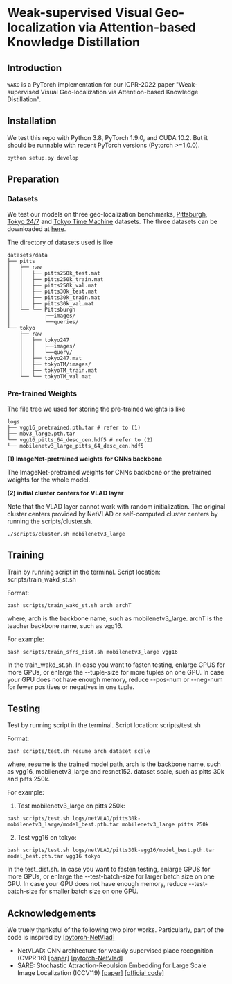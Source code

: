 # Weak-supervised Visual Geo-localization via Attention-based Knowledge Distillation


## Introduction
`WAKD` is a PyTorch implementation for our ICPR-2022 paper "Weak-supervised Visual Geo-localization via Attention-based Knowledge Distillation".


## Installation
We test this repo with Python 3.8, PyTorch 1.9.0, and CUDA 10.2. But it should be runnable with recent PyTorch versions (Pytorch >=1.0.0).
```shell
python setup.py develop
```


## Preparation
### Datasets

We test our models on three geo-localization benchmarks, [Pittsburgh](https://www.cv-foundation.org/openaccess/content_cvpr_2013/papers/Torii_Visual_Place_Recognition_2013_CVPR_paper.pdf), [Tokyo 24/7](https://www.di.ens.fr/~josef/publications/Torii15.pdf) and [Tokyo Time Machine](https://arxiv.org/abs/1511.07247) datasets. The three datasets can be downloaded at [here](https://www.di.ens.fr/willow/research/netvlad/).

The directory of datasets used is like
```shell
datasets/data
├── pitts
│   ├── raw
│   │   ├── pitts250k_test.mat
│   │   ├── pitts250k_train.mat
│   │   ├── pitts250k_val.mat
│   │   ├── pitts30k_test.mat
│   │   ├── pitts30k_train.mat
│   │   ├── pitts30k_val.mat
│   └── └── Pittsburgh
│           ├──images/
│           └──queries/
└── tokyo
    ├── raw
    │   ├── tokyo247
    │   │   ├──images/
    │   │   └──query/
    │   ├── tokyo247.mat
    │   ├── tokyoTM/images/
    │   ├── tokyoTM_train.mat
    └── └── tokyoTM_val.mat
```

### Pre-trained Weights

The file tree we used for storing the pre-trained weights is like
```shell
logs
├── vgg16_pretrained.pth.tar # refer to (1)
├── mbv3_large.pth.tar
└── vgg16_pitts_64_desc_cen.hdf5 # refer to (2)
└── mobilenetv3_large_pitts_64_desc_cen.hdf5
```

**(1) ImageNet-pretrained weights for CNNs backbone**

The ImageNet-pretrained weights for CNNs backbone or the pretrained weights for the whole model.

**(2) initial cluster centers for VLAD layer**

Note that the VLAD layer cannot work with random initialization.
The original cluster centers provided by NetVLAD or self-computed cluster centers by running the scripts/cluster.sh.

```shell
./scripts/cluster.sh mobilenetv3_large
```

## Training
Train by running script in the terminal. Script location: scripts/train_wakd_st.sh

Format:
```shell
bash scripts/train_wakd_st.sh arch archT
```
where, arch is the backbone name, such as mobilenetv3_large.
       archT is the teacher backbone name, such as vgg16.

For example:
```shell
bash scripts/train_sfrs_dist.sh mobilenetv3_large vgg16
```

In the train_wakd_st.sh.
In case you want to fasten testing, enlarge GPUS for more GPUs, or enlarge the --tuple-size for more tuples on one GPU.
In case your GPU does not have enough memory, reduce --pos-num or --neg-num for fewer positives or negatives in one tuple.

## Testing
Test by running script in the terminal. Script location: scripts/test.sh

Format:
```shell
bash scripts/test.sh resume arch dataset scale
```
where, resume is the trained model path, 
       arch is the backbone name, such as vgg16, mobilenetv3_large and resnet152.
       dataset scale, such as pitts 30k and pitts 250k.

For example:
1. Test mobilenetv3_large on pitts 250k:
```shell
bash scripts/test.sh logs/netVLAD/pitts30k-mobilenetv3_large/model_best.pth.tar mobilenetv3_large pitts 250k
```
2. Test vgg16 on tokyo:
```shell
bash scripts/test.sh logs/netVLAD/pitts30k-vgg16/model_best.pth.tar model_best.pth.tar vgg16 tokyo
```
In the test_dist.sh.
In case you want to fasten testing, enlarge GPUS for more GPUs, or enlarge the --test-batch-size for larger batch size on one GPU.
In case your GPU does not have enough memory, reduce --test-batch-size for smaller batch size on one GPU.

## Acknowledgements
We truely thanksful of the following two piror works. Particularly, part of the code is inspired by [[pytorch-NetVlad]](https://github.com/Nanne/pytorch-NetVlad)
+ NetVLAD: CNN architecture for weakly supervised place recognition (CVPR'16) [[paper]](https://arxiv.org/abs/1511.07247) [[pytorch-NetVlad]](https://github.com/Nanne/pytorch-NetVlad)
+ SARE: Stochastic Attraction-Repulsion Embedding for Large Scale Image Localization (ICCV'19) [[paper]](https://arxiv.org/abs/1808.08779) [[official code]](https://github.com/Liumouliu/deepIBL)

